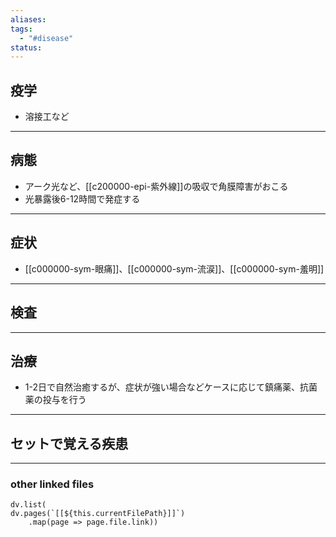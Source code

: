 ```yaml
---
aliases: 
tags:
  - "#disease"
status:
---
```

## 疫学
- 溶接工など
---
## 病態
- アーク光など、[[c200000-epi-紫外線]]の吸収で角膜障害がおこる
- 光暴露後6-12時間で発症する
---
## 症状
- [[c000000-sym-眼痛]]、[[c000000-sym-流涙]]、[[c000000-sym-羞明]]
---
## 検査
---
## 治療
- 1-2日で自然治癒するが、症状が強い場合などケースに応じて鎮痛薬、抗菌薬の投与を行う
---
## セットで覚える疾患
---
### other linked files
```dataviewjs
dv.list(
dv.pages(`[[${this.currentFilePath}]]`)
	.map(page => page.file.link))
```